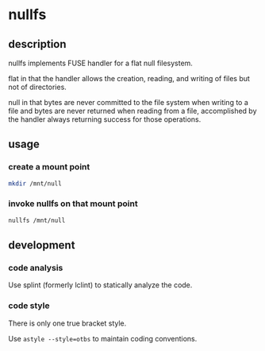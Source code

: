 # nullfs

## description

nullfs implements FUSE handler for a flat null filesystem.

flat in that the handler allows the creation, reading, and writing of files but
not of directories.

null in that bytes are never committed to the file system when writing to a
file and bytes are never returned when reading from a file, accomplished by
the handler always returning success for those operations.

## usage

### create a mount point

```bash
mkdir /mnt/null
```

### invoke nullfs on that mount point

```bash
nullfs /mnt/null
```

## development

### code analysis

Use splint (formerly lclint) to statically analyze the code.

### code style

There is only one true bracket style.

Use `astyle --style=otbs` to maintain coding conventions.
